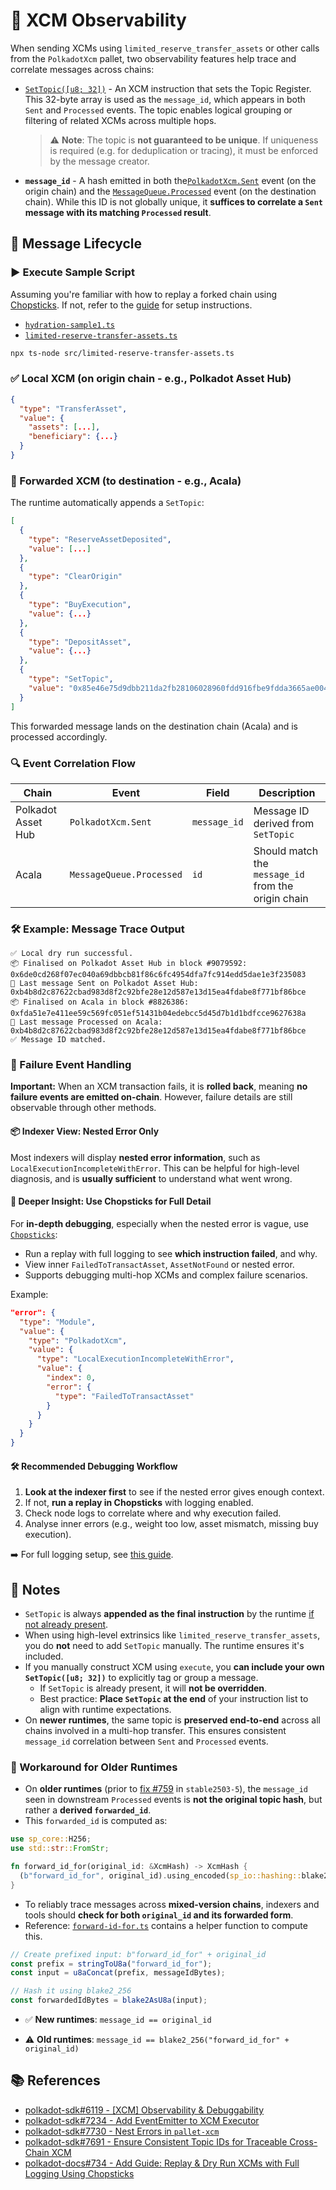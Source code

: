 # 🔭 XCM Observability

When sending XCMs using `limited_reserve_transfer_assets` or other calls from the  `PolkadotXcm` pallet, two observability features help trace and correlate messages across chains:

* [`SetTopic([u8; 32])`](https://paritytech.github.io/polkadot-sdk/master/staging_xcm/v5/opaque/type.Instruction.html#variant.SetTopic) - An XCM instruction that sets the Topic Register. This 32-byte array is used as the `message_id`, which appears in both `Sent` and `Processed` events. The topic enables logical grouping or filtering of related XCMs across multiple hops.
  > ⚠️ **Note**: The topic is **not guaranteed to be unique**. If uniqueness is required (e.g. for deduplication or tracing), it must be enforced by the message creator.
* **`message_id`** - A hash emitted in both the[`PolkadotXcm.Sent`](https://paritytech.github.io/polkadot-sdk/master/pallet_xcm/pallet/enum.Event.html#variant.Sent) event (on the origin chain) and the [`MessageQueue.Processed`](https://paritytech.github.io/polkadot-sdk/master/pallet_message_queue/pallet/enum.Event.html#variant.Processed) event (on the destination chain). While this ID is not globally unique, it **suffices to correlate a `Sent` message with its matching `Processed` result**.

## 🔄 Message Lifecycle

### ▶️ Execute Sample Script

Assuming you're familiar with how to replay a forked chain using [Chopsticks](https://docs.polkadot.com/develop/toolkit/parachains/fork-chains/chopsticks/get-started/). If not, refer to the [guide](../README.md) for setup instructions.

* [`hydration-sample1.ts`](../src/hydration-sample1.ts)
* [`limited-reserve-transfer-assets.ts`](../src/limited-reserve-transfer-assets.ts)

```bash
npx ts-node src/limited-reserve-transfer-assets.ts
```

### ✅ Local XCM (on origin chain - e.g., Polkadot Asset Hub)

```json
{
  "type": "TransferAsset",
  "value": {
    "assets": [...],
    "beneficiary": {...}
  }
}
```

### 🚀 Forwarded XCM (to destination - e.g., Acala)

The runtime automatically appends a `SetTopic`:

```json
[
  {
    "type": "ReserveAssetDeposited",
    "value": [...]
  },
  {
    "type": "ClearOrigin"
  },
  {
    "type": "BuyExecution",
    "value": {...}
  },
  {
    "type": "DepositAsset",
    "value": {...}
  },
  {
    "type": "SetTopic",
    "value": "0x85e46e75d9dbb211da2fb28106028960fdd916fbe9fdda3665ae00403abe2aae"
  }
]
```

This forwarded message lands on the destination chain (Acala) and is processed accordingly.

### 🔍 Event Correlation Flow

| Chain              | Event                   | Field        | Description                                         |
| ------------------ | ----------------------- | ------------ | --------------------------------------------------- |
| Polkadot Asset Hub | `PolkadotXcm.Sent`      | `message_id` | Message ID derived from `SetTopic`                  |
| Acala              | `MessageQueue.Processed`| `id`         | Should match the `message_id` from the origin chain |

### 🛠 Example: Message Trace Output

```console
✅ Local dry run successful.
📦 Finalised on Polkadot Asset Hub in block #9079592: 0x6de0cd268f07ec040a69dbbcb81f86c6fc4954dfa7fc914edd5dae1e3f235083
📣 Last message Sent on Polkadot Asset Hub: 0xb4b8d2c87622cbad983d8f2c92bfe28e12d587e13d15ea4fdabe8f771bf86bce
📦 Finalised on Acala in block #8826386: 0xfda51e7e411ee59c569fc051ef51431b04edebcc5d45d7b1d1bdfcce9627638a
📣 Last message Processed on Acala: 0xb4b8d2c87622cbad983d8f2c92bfe28e12d587e13d15ea4fdabe8f771bf86bce
✅ Message ID matched.
```

### 🚨 Failure Event Handling

**Important:** When an XCM transaction fails, it is **rolled back**, meaning **no failure events are emitted on-chain**. However, failure details are still observable through other methods.

#### 📦 Indexer View: Nested Error Only

Most indexers will display **nested error information**, such as `LocalExecutionIncompleteWithError`. This can be helpful for high-level diagnosis, and is **usually sufficient** to understand what went wrong.

#### 🧪 Deeper Insight: Use Chopsticks for Full Detail

For **in-depth debugging**, especially when the nested error is vague, use [`Chopsticks`](https://github.com/AcalaNetwork/chopsticks):

* Run a replay with full logging to see **which instruction failed**, and why.
* View inner `FailedToTransactAsset`, `AssetNotFound` or nested error.
* Supports debugging multi-hop XCMs and complex failure scenarios.

Example:

```json
"error": {
  "type": "Module",
  "value": {
    "type": "PolkadotXcm",
    "value": {
      "type": "LocalExecutionIncompleteWithError",
      "value": {
        "index": 0,
        "error": {
          "type": "FailedToTransactAsset"
        }
      }
    }
  }
}
```

#### 🛠 Recommended Debugging Workflow

1. **Look at the indexer first** to see if the nested error gives enough context.
2. If not, **run a replay in Chopsticks** with logging enabled.
3. Check node logs to correlate where and why execution failed.
4. Analyse inner errors (e.g., weight too low, asset mismatch, missing buy execution).

➡️ For full logging setup, see [this guide](https://github.com/polkadot-developers/polkadot-docs/pull/734).

## 🧠 Notes

* `SetTopic` is always **appended as the final instruction** by the runtime [if not already present](https://paritytech.github.io/polkadot-sdk/master/staging_xcm_builder/struct.WithUniqueTopic.html).
* When using high-level extrinsics like `limited_reserve_transfer_assets`, you do **not** need to add `SetTopic` manually. The runtime ensures it's included.
* If you manually construct XCM using `execute`, you **can include your own `SetTopic([u8; 32])`** to explicitly tag or group a message.
  * If `SetTopic` is already present, it will **not be overridden**.
  * Best practice: **Place `SetTopic` at the end** of your instruction list to align with runtime expectations.
* On **newer runtimes**, the same topic is **preserved end-to-end** across all chains involved in a multi-hop transfer. This ensures consistent `message_id` correlation between `Sent` and `Processed` events.

### 🧩 Workaround for Older Runtimes

* On **older runtimes** (prior to [fix #759](https://github.com/polkadot-fellows/runtimes/pull/759) in `stable2503-5`), the `message_id` seen in downstream `Processed` events is **not the original topic hash**, but rather a **derived `forwarded_id`**.
* This `forwarded_id` is computed as:

```rust
use sp_core::H256;
use std::str::FromStr;

fn forward_id_for(original_id: &XcmHash) -> XcmHash {
  (b"forward_id_for", original_id).using_encoded(sp_io::hashing::blake2_256)
}
```

* To reliably trace messages across **mixed-version chains**, indexers and tools should **check for both `original_id` and its forwarded form**.
* Reference: [`forward-id-for.ts`](../src/forward-id-for.ts) contains a helper function to compute this.

```ts
// Create prefixed input: b"forward_id_for" + original_id
const prefix = stringToU8a("forward_id_for");
const input = u8aConcat(prefix, messageIdBytes);

// Hash it using blake2_256
const forwardedIdBytes = blake2AsU8a(input);
```

* ✅ **New runtimes**:
  `message_id == original_id`

* ⚠️ **Old runtimes**:
  `message_id == blake2_256("forward_id_for" + original_id)`

## 📚 References

* [polkadot-sdk#6119 - [XCM] Observability & Debuggability](https://github.com/paritytech/polkadot-sdk/issues/6119)
* [polkadot-sdk#7234 - Add EventEmitter to XCM Executor](https://github.com/paritytech/polkadot-sdk/pull/7234)
* [polkadot-sdk#7730 - Nest Errors in `pallet-xcm`](https://github.com/paritytech/polkadot-sdk/pull/7730)
* [polkadot-sdk#7691 - Ensure Consistent Topic IDs for Traceable Cross-Chain XCM](https://github.com/paritytech/polkadot-sdk/pull/7691)
* [polkadot-docs#734 - Add Guide: Replay & Dry Run XCMs with Full Logging Using Chopsticks](https://github.com/polkadot-developers/polkadot-docs/pull/734)
